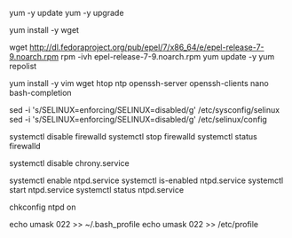 

yum -y update
yum -y upgrade

yum install -y wget

wget http://dl.fedoraproject.org/pub/epel/7/x86_64/e/epel-release-7-9.noarch.rpm
rpm -ivh epel-release-7-9.noarch.rpm
yum update -y
yum repolist

yum install -y vim wget htop ntp openssh-server openssh-clients nano bash-completion

sed -i 's/SELINUX=enforcing/SELINUX=disabled/g' /etc/sysconfig/selinux
sed -i 's/SELINUX=enforcing/SELINUX=disabled/g' /etc/selinux/config

systemctl disable firewalld
systemctl stop firewalld
systemctl status firewalld

systemctl disable chrony.service

systemctl enable ntpd.service
systemctl is-enabled ntpd.service
systemctl start ntpd.service
systemctl status ntpd.service

chkconfig ntpd on

echo umask 022 >> ~/.bash_profile
echo umask 022 >> /etc/profile
